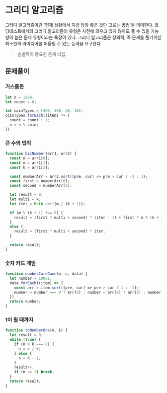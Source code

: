 # 그리디 알고리즘

그리디 알고리즘이란 '현재 상황에서 지금 당장 좋은 것만 고르는 방법'을 의미한다. 코딩테스트에서의 그리디 알고리즘의 유형은 사전에 외우고 있지 않아도 풀 수 있을 가능성이 높은 문제 유형이라는 특징이 있다. 그리디 알고리즘은 창의력, 즉 문제를 풀기위한 최소한의 아이디어를 떠올릴 수 있는 능력을 요구한다.

> 순발력이 중요한 문제 타입.

## 문제풀이

### 거스름돈

```javascript
let n = 1260;
let count = 0;

let coinTypes = [500, 100, 50, 10];
coinTypes.forEach((item) => {
  count = count + 1;
  n = n % coin;
})
```

### 큰 수의 법칙

```javascript
function bicNumber(arr1, arr2) {
  const n = arr1[0];
  const m = arr1[1];
  const k = arr1[2];

  const numberArr = arr2.sort((pre, cur) => pre > cur ? -1 : 1);
  const first = numberArr[0];
  const second = numberArr[1];

  let result = 0;
  let multi = k;
  let iter = Math.ceil(m / (k + 1));

  if (m % (k + 1) !== 0) {
    result = (first * multi + second) * (iter - 1) + first * m % (k + 1);
  }
  else {
    result = (first * multi + second) * iter;
  }

  return result;
}
```

### 숫자 카드 게임

```javascript
function numberCardGame(m, n, data) {
  let number = 10001;
  data.forEach((item) => {
    const arr = item.sort((pre, cur) => pre > cur ? 1 : -1);
    number = number === 0 ? arr[0] : number < arr[0] ? arr[0] : number;
  })
  return number;
}
```

### 1이 될 때까지

```javascript
function toNumberOne(n, k) {
  let result = 0;
  while (true) {
    if (n % k === 0) {
      n = n / k;
    } else {
      n = n - 1;
    }
    result++;
    if (n <= 1) break;
  }
  return result;
}
```
